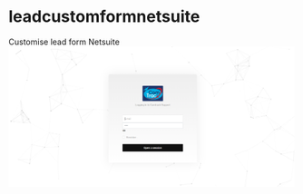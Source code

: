 # leadcustomformnetsuite
 Customise lead form Netsuite 
   ![preview login ](/preview.PNG "Presentation page")